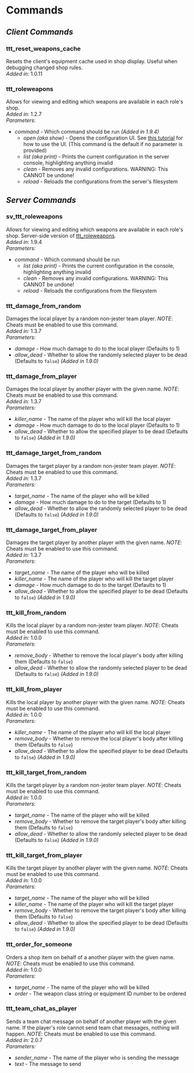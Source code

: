 # Commands

## *Client Commands*

### ttt_reset_weapons_cache
Resets the client's equipment cache used in shop display. Useful when debugging changed shop rules.\
*Added in*: 1.0.11

### ttt_roleweapons
Allows for viewing and editing which weapons are available in each role's shop.\
*Added in*: 1.2.7\
*Parameters:*
- *command* - Which command should be run *(Added in 1.9.4)*
  - *open (aka show)* - Opens the configuration UI. See [this tutorial](../CONVARS.md#Configuration-by-UI) for how to use the UI. (This command is the default if no parameter is provided)
  - *list (aka print)* - Prints the current configuration in the server console, highlighting anything invalid
  - *clean* - Removes any invalid configurations. WARNING: This CANNOT be undone!
  - *reload* - Reloads the configurations from the server's filesystem

## *Server Commands*

### sv_ttt_roleweapons
Allows for viewing and editing which weapons are available in each role's shop. Server-side version of [ttt_roleweapons](COMMANDS.md#ttt_roleweapons).\
*Added in*: 1.9.4\
*Parameters:*
- *command* - Which command should be run
  - *list (aka print)* - Prints the current configuration in the console, highlighting anything invalid
  - *clean* - Removes any invalid configurations. WARNING: This CANNOT be undone!
  - *reload* - Reloads the configurations from the filesystem

### ttt_damage_from_random
Damages the local player by a random non-jester team player. *NOTE*: Cheats must be enabled to use this command.\
*Added in:* 1.3.7\
*Parameters:*
- *damage* - How much damage to do to the local player (Defaults to 1)
- *allow_dead* - Whether to allow the randomly selected player to be dead (Defaults to `false`) *(Added in 1.9.0)*

### ttt_damage_from_player
Damages the local player by another player with the given name. *NOTE*: Cheats must be enabled to use this command.\
*Added in:* 1.3.7\
*Parameters:*
- *killer_name* - The name of the player who will kill the local player
- *damage* - How much damage to do to the local player (Defaults to 1)
- *allow_dead* - Whether to allow the specified player to be dead (Defaults to `false`) *(Added in 1.9.0)*

### ttt_damage_target_from_random
Damages the target player by a random non-jester team player. *NOTE*: Cheats must be enabled to use this command.\
*Added in:* 1.3.7\
*Parameters:*
- *target_name* - The name of the player who will be killed
- *damage* - How much damage to do to the target (Defaults to 1)
- *allow_dead* - Whether to allow the randomly selected player to be dead (Defaults to `false`) *(Added in 1.9.0)*

### ttt_damage_target_from_player
Damages the target player by another player with the given name. *NOTE*: Cheats must be enabled to use this command.\
*Added in:* 1.3.7\
*Parameters:*
- *target_name* - The name of the player who will be killed
- *killer_name* - The name of the player who will kill the target player
- *damage* - How much damage to do to the target (Defaults to 1)
- *allow_dead* - Whether to allow the specified player to be dead (Defaults to `false`) *(Added in 1.9.0)*

### ttt_kill_from_random
Kills the local player by a random non-jester team player. *NOTE*: Cheats must be enabled to use this command.\
*Added in:* 1.0.0\
*Parameters:*
- *remove_body* - Whether to remove the local player's body after killing them (Defaults to `false`)
- *allow_dead* - Whether to allow the randomly selected player to be dead (Defaults to `false`) *(Added in 1.9.0)*

### ttt_kill_from_player
Kills the local player by another player with the given name. *NOTE*: Cheats must be enabled to use this command.\
*Added in:* 1.0.0\
*Parameters:*
- *killer_name* - The name of the player who will kill the local player
- *remove_body* - Whether to remove the local player's body after killing them (Defaults to `false`)
- *allow_dead* - Whether to allow the specified player to be dead (Defaults to `false`) *(Added in 1.9.0)*

### ttt_kill_target_from_random
Kills the target player by a random non-jester team player. *NOTE*: Cheats must be enabled to use this command.\
*Added in:* 1.0.0\
*Parameters:*
- *target_name* - The name of the player who will be killed
- *remove_body* - Whether to remove the target player's body after killing them (Defaults to `false`)
- *allow_dead* - Whether to allow the randomly selected player to be dead (Defaults to `false`) *(Added in 1.9.0)*

### ttt_kill_target_from_player
Kills the target player by another player with the given name. *NOTE*: Cheats must be enabled to use this command.\
*Added in:* 1.0.0\
*Parameters:*
- *target_name* - The name of the player who will be killed
- *killer_name* - The name of the player who will kill the target player
- *remove_body* - Whether to remove the target player's body after killing them (Defaults to `false`)
- *allow_dead* - Whether to allow the specified player to be dead (Defaults to `false`) *(Added in 1.9.0)*

### ttt_order_for_someone
Orders a shop item on behalf of a another player with the given name. *NOTE*: Cheats must be enabled to use this command.\
*Added in:* 1.0.0\
*Parameters:*
- *target_name* - The name of the player who will be killed
- *order* - The weapon class string or equipment ID number to be ordered

### ttt_team_chat_as_player
Sends a team chat message on behalf of another player with the given name. If the player's role cannot send team chat messages, nothing will happen. *NOTE*: Cheats must be enabled to use this command.\
*Added in:* 2.0.7\
*Parameters:*
- *sender_name* - The name of the player who is sending the message
- *text* - The message to send